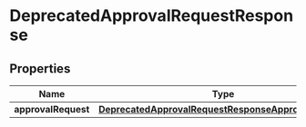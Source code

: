 

# DeprecatedApprovalRequestResponse

## Properties

Name | Type | Description | Notes
------------ | ------------- | ------------- | -------------
**approvalRequest** | [**DeprecatedApprovalRequestResponseApprovalRequest**](DeprecatedApprovalRequestResponseApprovalRequest.md) |  | 



